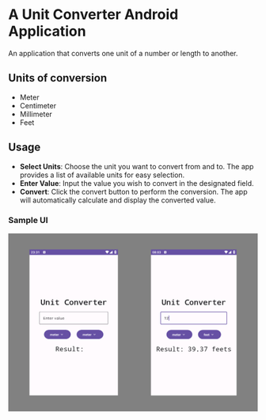 # A Unit Converter Android Application

An application that converts one unit of a number or length to another.

## Units of conversion

- Meter
- Centimeter
- Millimeter
- Feet

## Usage

- **Select Units**: Choose the unit you want to convert from and to. The app provides a list of available units for easy selection.
- **Enter Value**: Input the value you wish to convert in the designated field.
- **Convert**: Click the convert button to perform the conversion. The app will automatically calculate and display the converted value.

### Sample UI

![Sample App UI](<sample ui.png>)
